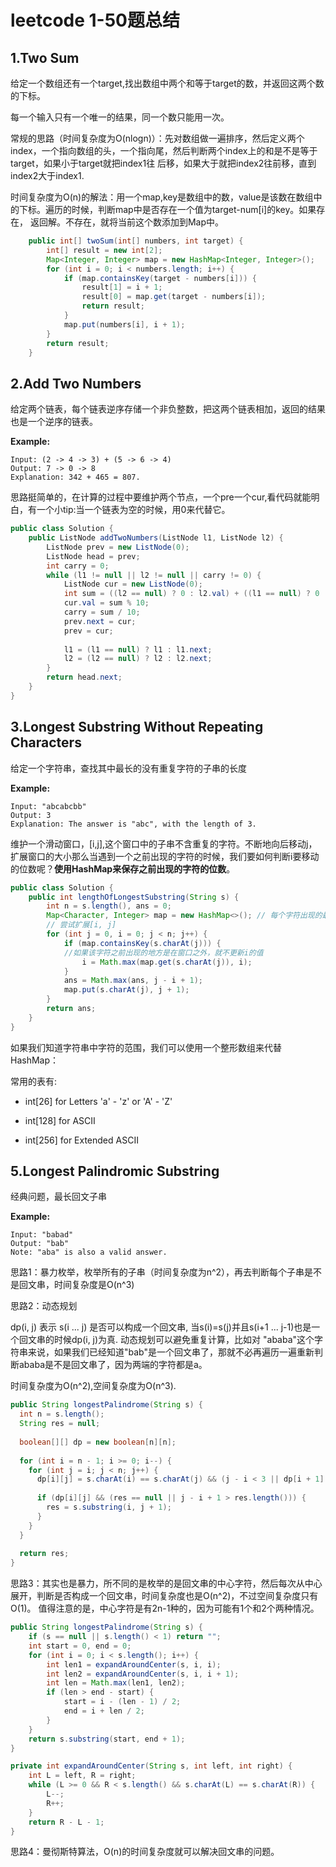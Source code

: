 # leetcode 1-50题总结

## 1.Two Sum
给定一个数组还有一个target,找出数组中两个和等于target的数，并返回这两个数的下标。

每一个输入只有一个唯一的结果，同一个数只能用一次。

常规的思路（时间复杂度为O(nlogn)）：先对数组做一遍排序，然后定义两个index，一个指向数组的头，一个指向尾，然后判断两个index上的和是不是等于target，如果小于target就把index1往
后移，如果大于就把index2往前移，直到index2大于index1.

时间复杂度为O(n)的解法：用一个map,key是数组中的数，value是该数在数组中的下标。遍历的时候，判断map中是否存在一个值为target-num[i]的key。如果存在，
返回解。不存在，就将当前这个数添加到Map中。

```java
    public int[] twoSum(int[] numbers, int target) {
        int[] result = new int[2];
        Map<Integer, Integer> map = new HashMap<Integer, Integer>();
        for (int i = 0; i < numbers.length; i++) {
            if (map.containsKey(target - numbers[i])) {
                result[1] = i + 1;
                result[0] = map.get(target - numbers[i]);
                return result;
            }
            map.put(numbers[i], i + 1);
        }
        return result;
    }
 ```

## 2.Add Two Numbers

给定两个链表，每个链表逆序存储一个非负整数，把这两个链表相加，返回的结果也是一个逆序的链表。

**Example:**

    Input: (2 -> 4 -> 3) + (5 -> 6 -> 4)
    Output: 7 -> 0 -> 8
    Explanation: 342 + 465 = 807.

思路挺简单的，在计算的过程中要维护两个节点，一个pre一个cur,看代码就能明白，有一个小tip:当一个链表为空的时候，用0来代替它。

```java
public class Solution {
    public ListNode addTwoNumbers(ListNode l1, ListNode l2) {
        ListNode prev = new ListNode(0);
        ListNode head = prev;
        int carry = 0;
        while (l1 != null || l2 != null || carry != 0) {
            ListNode cur = new ListNode(0);
            int sum = ((l2 == null) ? 0 : l2.val) + ((l1 == null) ? 0 : l1.val) + carry;
            cur.val = sum % 10;
            carry = sum / 10;
            prev.next = cur;
            prev = cur;
            
            l1 = (l1 == null) ? l1 : l1.next;
            l2 = (l2 == null) ? l2 : l2.next;
        }
        return head.next;
    }
}
```

## 3.Longest Substring Without Repeating Characters

给定一个字符串，查找其中最长的没有重复字符的子串的长度

**Example:**

    Input: "abcabcbb"
    Output: 3 
    Explanation: The answer is "abc", with the length of 3. 

维护一个滑动窗口，[i,j],这个窗口中的子串不含重复的字符。不断地向后移动j，扩展窗口的大小那么当遇到一个之前出现的字符的时候，我们要如何判断i要移动的位数呢？**使用HashMap来保存之前出现的字符的位数**。

```java
public class Solution {
    public int lengthOfLongestSubstring(String s) {
        int n = s.length(), ans = 0;
        Map<Character, Integer> map = new HashMap<>(); // 每个字符出现的最新的下标
        // 尝试扩展[i, j]
        for (int j = 0, i = 0; j < n; j++) {
            if (map.containsKey(s.charAt(j))) {
            //如果该字符之前出现的地方是在窗口之外，就不更新i的值
                i = Math.max(map.get(s.charAt(j)), i);
            }
            ans = Math.max(ans, j - i + 1);
            map.put(s.charAt(j), j + 1);
        }
        return ans;
    }
}
```

如果我们知道字符串中字符的范围，我们可以使用一个整形数组来代替HashMap：

常用的表有:

+ int[26] for Letters 'a' - 'z' or 'A' - 'Z'

+ int[128] for ASCII

+ int[256] for Extended ASCII

 


## 5.Longest Palindromic Substring

经典问题，最长回文子串

**Example:**

    Input: "babad"
    Output: "bab"
    Note: "aba" is also a valid answer.
    
思路1：暴力枚举，枚举所有的子串（时间复杂度为n^2），再去判断每个子串是不是回文串，时间复杂度是O(n^3)

思路2：动态规划

dp(i, j) 表示 s(i ... j) 是否可以构成一个回文串, 当s(i)=s(j)并且s(i+1 ... j-1)也是一个回文串的时候dp(i, j)为真. 动态规划可以避免重复计算，比如对
"ababa"这个字符串来说，如果我们已经知道"bab"是一个回文串了，那就不必再遍历一遍重新判断ababa是不是回文串了，因为两端的字符都是a。

时间复杂度为O(n^2),空间复杂度为O(n^3).

```java
public String longestPalindrome(String s) {
  int n = s.length();
  String res = null;
    
  boolean[][] dp = new boolean[n][n];
    
  for (int i = n - 1; i >= 0; i--) {
    for (int j = i; j < n; j++) {
      dp[i][j] = s.charAt(i) == s.charAt(j) && (j - i < 3 || dp[i + 1][j - 1]);
            
      if (dp[i][j] && (res == null || j - i + 1 > res.length())) {
        res = s.substring(i, j + 1);
      }
    }
  }
    
  return res;
}
```

思路3：其实也是暴力，所不同的是枚举的是回文串的中心字符，然后每次从中心展开，判断是否构成一个回文串，时间复杂度也是O(n^2)，不过空间复杂度只有O(1)。
值得注意的是，中心字符是有2n-1种的，因为可能有1个和2个两种情况。

```java
public String longestPalindrome(String s) {
    if (s == null || s.length() < 1) return "";
    int start = 0, end = 0;
    for (int i = 0; i < s.length(); i++) {
        int len1 = expandAroundCenter(s, i, i);
        int len2 = expandAroundCenter(s, i, i + 1);
        int len = Math.max(len1, len2);
        if (len > end - start) {
            start = i - (len - 1) / 2;
            end = i + len / 2;
        }
    }
    return s.substring(start, end + 1);
}

private int expandAroundCenter(String s, int left, int right) {
    int L = left, R = right;
    while (L >= 0 && R < s.length() && s.charAt(L) == s.charAt(R)) {
        L--;
        R++;
    }
    return R - L - 1;
}
```

思路4：曼彻斯特算法，O(n)的时间复杂度就可以解决回文串的问题。
























